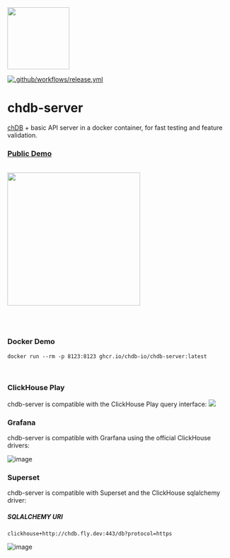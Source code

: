 <a href="https://chdb.fly.dev" target="_blank">
  <img src="https://avatars.githubusercontent.com/u/132536224" width=140 />
</a>

[![.github/workflows/release.yml](https://github.com/chdb-io/chdb-server/actions/workflows/release.yml/badge.svg)](https://github.com/chdb-io/chdb-server/actions/workflows/release.yml)

# chdb-server
[chDB](https://github.com/auxten/chdb) + basic API server in a docker container, for fast testing and feature validation.

### [Public Demo](https://chdb.fly.dev/)


<br>

<a href="https://flyctl.sh/shell?repo=chdb-io/chdb-server" target="_blank">
  <img src="https://user-images.githubusercontent.com/1423657/236479471-a1cb0484-dfd3-4dc2-8d62-121debd7faa3.png" width=300>
</a>

<br><br>

### Docker Demo
```
docker run --rm -p 8123:8123 ghcr.io/chdb-io/chdb-server:latest
```

<br>

### ClickHouse Play
chdb-server is compatible with the ClickHouse Play query interface:
<a href="https://chdb.fly.dev/?user=default#U0VMRUNUCiAgICB0b3duLAogICAgZGlzdHJpY3QsCiAgICBjb3VudCgpIEFTIGMsCiAgICByb3VuZChhdmcocHJpY2UpKSBBUyBwcmljZQpGUk9NIHVybCgnaHR0cHM6Ly9kYXRhc2V0cy1kb2N1bWVudGF0aW9uLnMzLmV1LXdlc3QtMy5hbWF6b25hd3MuY29tL2hvdXNlX3BhcnF1ZXQvaG91c2VfMC5wYXJxdWV0JykKR1JPVVAgQlkKICAgIHRvd24sCiAgICBkaXN0cmljdApMSU1JVCAxMA==" target="_blank">
  <img src="https://user-images.githubusercontent.com/1423657/232862594-21bacfb1-e4f3-467f-a409-5d4f6a62ab4b.png">
</a>

### Grafana
chdb-server is compatible with Grarfana using the official ClickHouse drivers:

![image](https://github.com/chdb-io/chdb-server/assets/1423657/cfe60c6d-c714-44b1-bca4-893c287a17e4)


### Superset
chdb-server is compatible with Superset and the ClickHouse sqlalchemy driver:

##### SQLALCHEMY URI
```
clickhouse+http://chdb.fly.dev:443/db?protocol=https
```



![image](https://github.com/chdb-io/chdb-server/assets/1423657/b6291840-4e24-492b-a386-548d3bcce5fe)
